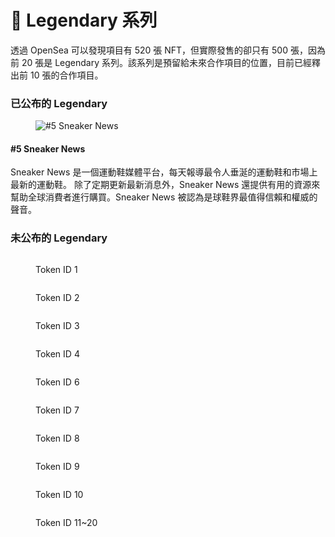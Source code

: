 # 👑 Legendary 系列

透過 OpenSea 可以發現項目有 520 張 NFT，但實際發售的卻只有 500 張，因為前 20 張是 Legendary 系列。該系列是預留給未來合作項目的位置，目前已經釋出前 10 張的合作項目。

### **已公布的** Legendary

<figure><img src=".gitbook/assets/m05.jpg" alt="#5 Sneaker News"><figcaption></figcaption></figure>

#### #5 Sneaker News

Sneaker News 是一個運動鞋媒體平台，每天報導最令人垂涎​​的運動鞋和市場上最新的運動鞋。 除了定期更新最新消息外，Sneaker News 還提供有用的資源來幫助全球消費者進行購買。Sneaker News 被認為是球鞋界最值得信賴和權威的聲音。

### 未公布的 Legendary

<div>

<figure><img src=".gitbook/assets/01.jpg" alt=""><figcaption><p>Token ID 1</p></figcaption></figure>

 

<figure><img src=".gitbook/assets/02 (1).jpg" alt=""><figcaption><p>Token ID 2</p></figcaption></figure>

</div>

<div>

<figure><img src=".gitbook/assets/03.jpg" alt=""><figcaption><p>Token ID 3</p></figcaption></figure>

 

<figure><img src=".gitbook/assets/04 (1).jpg" alt=""><figcaption><p>Token ID 4</p></figcaption></figure>

</div>

<div>

<figure><img src=".gitbook/assets/06.jpg" alt=""><figcaption><p>Token ID 6</p></figcaption></figure>

 

<figure><img src=".gitbook/assets/07 (2).jpg" alt=""><figcaption><p>Token ID 7</p></figcaption></figure>

</div>

<div>

<figure><img src=".gitbook/assets/08 (1).jpg" alt=""><figcaption><p>Token ID 8</p></figcaption></figure>

 

<figure><img src=".gitbook/assets/09 (1).jpg" alt=""><figcaption><p>Token ID 9</p></figcaption></figure>

</div>

<div>

<figure><img src=".gitbook/assets/10 (1).jpg" alt=""><figcaption><p>Token ID 10</p></figcaption></figure>

 

<figure><img src=".gitbook/assets/11S.jpg" alt=""><figcaption><p>Token ID 11~20</p></figcaption></figure>

</div>

